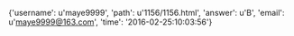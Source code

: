{'username': u'maye9999', 'path': u'1156/1156.html', 'answer': u'B', 'email': u'maye9999@163.com', 'time': '2016-02-25:10:03:56'}